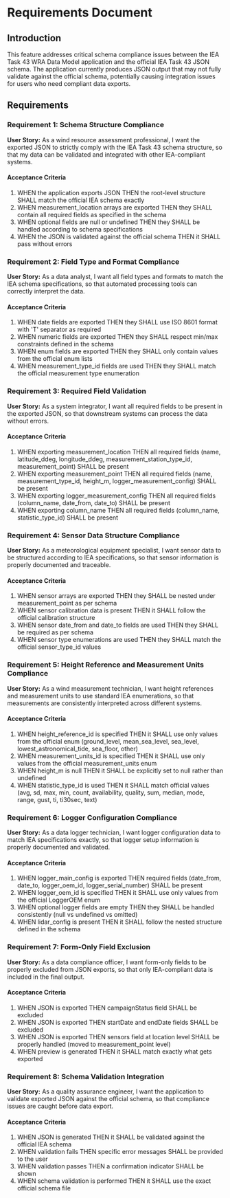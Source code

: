 # Requirements Document

## Introduction

This feature addresses critical schema compliance issues between the IEA Task 43 WRA Data Model application and the official IEA Task 43 JSON schema. The application currently produces JSON output that may not fully validate against the official schema, potentially causing integration issues for users who need compliant data exports.

## Requirements

### Requirement 1: Schema Structure Compliance

**User Story:** As a wind resource assessment professional, I want the exported JSON to strictly comply with the IEA Task 43 schema structure, so that my data can be validated and integrated with other IEA-compliant systems.

#### Acceptance Criteria

1. WHEN the application exports JSON THEN the root-level structure SHALL match the official IEA schema exactly
2. WHEN measurement_location arrays are exported THEN they SHALL contain all required fields as specified in the schema
3. WHEN optional fields are null or undefined THEN they SHALL be handled according to schema specifications
4. WHEN the JSON is validated against the official schema THEN it SHALL pass without errors

### Requirement 2: Field Type and Format Compliance

**User Story:** As a data analyst, I want all field types and formats to match the IEA schema specifications, so that automated processing tools can correctly interpret the data.

#### Acceptance Criteria

1. WHEN date fields are exported THEN they SHALL use ISO 8601 format with 'T' separator as required
2. WHEN numeric fields are exported THEN they SHALL respect min/max constraints defined in the schema
3. WHEN enum fields are exported THEN they SHALL only contain values from the official enum lists
4. WHEN measurement_type_id fields are used THEN they SHALL match the official measurement type enumeration

### Requirement 3: Required Field Validation

**User Story:** As a system integrator, I want all required fields to be present in the exported JSON, so that downstream systems can process the data without errors.

#### Acceptance Criteria

1. WHEN exporting measurement_location THEN all required fields (name, latitude_ddeg, longitude_ddeg, measurement_station_type_id, measurement_point) SHALL be present
2. WHEN exporting measurement_point THEN all required fields (name, measurement_type_id, height_m, logger_measurement_config) SHALL be present
3. WHEN exporting logger_measurement_config THEN all required fields (column_name, date_from, date_to) SHALL be present
4. WHEN exporting column_name THEN all required fields (column_name, statistic_type_id) SHALL be present

### Requirement 4: Sensor Data Structure Compliance

**User Story:** As a meteorological equipment specialist, I want sensor data to be structured according to IEA specifications, so that sensor information is properly documented and traceable.

#### Acceptance Criteria

1. WHEN sensor arrays are exported THEN they SHALL be nested under measurement_point as per schema
2. WHEN sensor calibration data is present THEN it SHALL follow the official calibration structure
3. WHEN sensor date_from and date_to fields are used THEN they SHALL be required as per schema
4. WHEN sensor type enumerations are used THEN they SHALL match the official sensor_type_id values

### Requirement 5: Height Reference and Measurement Units Compliance

**User Story:** As a wind measurement technician, I want height references and measurement units to use standard IEA enumerations, so that measurements are consistently interpreted across different systems.

#### Acceptance Criteria

1. WHEN height_reference_id is specified THEN it SHALL use only values from the official enum (ground_level, mean_sea_level, sea_level, lowest_astronomical_tide, sea_floor, other)
2. WHEN measurement_units_id is specified THEN it SHALL use only values from the official measurement_units enum
3. WHEN height_m is null THEN it SHALL be explicitly set to null rather than undefined
4. WHEN statistic_type_id is used THEN it SHALL match official values (avg, sd, max, min, count, availability, quality, sum, median, mode, range, gust, ti, ti30sec, text)

### Requirement 6: Logger Configuration Compliance

**User Story:** As a data logger technician, I want logger configuration data to match IEA specifications exactly, so that logger setup information is properly documented and validated.

#### Acceptance Criteria

1. WHEN logger_main_config is exported THEN required fields (date_from, date_to, logger_oem_id, logger_serial_number) SHALL be present
2. WHEN logger_oem_id is specified THEN it SHALL use only values from the official LoggerOEM enum
3. WHEN optional logger fields are empty THEN they SHALL be handled consistently (null vs undefined vs omitted)
4. WHEN lidar_config is present THEN it SHALL follow the nested structure defined in the schema

### Requirement 7: Form-Only Field Exclusion

**User Story:** As a data compliance officer, I want form-only fields to be properly excluded from JSON exports, so that only IEA-compliant data is included in the final output.

#### Acceptance Criteria

1. WHEN JSON is exported THEN campaignStatus field SHALL be excluded
2. WHEN JSON is exported THEN startDate and endDate fields SHALL be excluded
3. WHEN JSON is exported THEN sensors field at location level SHALL be properly handled (moved to measurement_point level)
4. WHEN preview is generated THEN it SHALL match exactly what gets exported

### Requirement 8: Schema Validation Integration

**User Story:** As a quality assurance engineer, I want the application to validate exported JSON against the official schema, so that compliance issues are caught before data export.

#### Acceptance Criteria

1. WHEN JSON is generated THEN it SHALL be validated against the official IEA schema
2. WHEN validation fails THEN specific error messages SHALL be provided to the user
3. WHEN validation passes THEN a confirmation indicator SHALL be shown
4. WHEN schema validation is performed THEN it SHALL use the exact official schema file